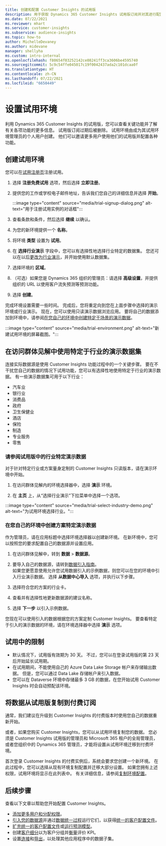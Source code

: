 ```yaml
---
title: 创建和配置 Customer Insights 的试用版
description: 用于获取 Dynamics 365 Customer Insights 试用版订阅并对其进行配置的步骤。
ms.date: 07/22/2021
ms.reviewer: mhart
ms.service: customer-insights
ms.subservice: audience-insights
ms.topic: how-to
author: MichelleDevaney
ms.author: midevane
manager: shellyha
ms.custom: intro-internal
ms.openlocfilehash: f80654f03252142ce08241ff3ca3606be4595740
ms.sourcegitcommit: 5c9c54ffe045017c19f0042437ada2c101dcaa0f
ms.translationtype: HT
ms.contentlocale: zh-CN
ms.lasthandoff: 07/22/2021
ms.locfileid: "6650449"
---
```

# <a name="set-up-a-trial-environment"></a>设置试用环境 

利用 Dynamics 365 Customer Insights 的试用版，您可以查看关键功能并了解有关各项功能的更多信息。 试用版订阅过期后被删除。 试用环境由成为其试用环境管理员的个人用户创建。 他们可以邀请更多用户使用他们的试用版并配置各种功能。

## <a name="create-a-trial-environment"></a>创建试用环境

您可以在[试用注册页](https://dynamics.microsoft.com/get-started/free-trial/?appname=customerinsights)注册试用。 

1. 选择 **注册免费试用** 选项，然后选择 **立即注册**。

1. 提供您的工作或学校电子邮件地址，告诉我们您自己的详细信息并选择 **开始**。

   :::image type="content" source="media/trial-signup-dialog.png" alt-text="用于注册试用实例的对话框":::

1. 查看条款和条件，然后选择 **继续** 以确认。

1. 为您的新环境提供一个 **名称**。 

1. 将环境 **类型** 设置为 **试用**。

1. 在 **选择行业演示** 字段中，您可以有选择性地选择行业特定的数据集。 您还可以在以后[更改为行业演示](#use-industry-specific-demo-data-sets-in-audience-insights)，并开始使用默认数据集。

1. 选择环境的 **区域**。

1. （可选）如果您是 Dynamics 365 组织的管理员：请选择 **高级设置**，并提供组织的 URL 以使用客户流失预测等预测功能。 

1. 选择 **创建**。 

完成环境设置需要一些时间。 完成后，您将重定向到您在上面步骤中选择的演示环境或行业演示。 现在，您可以使用只读演示数据浏览应用。 要将自己的数据添加到环境中，请参阅[在您自己的环境中创建特定于场景的演示数据](#create-scenario-specific-demo-data-in-your-own-environment)。

:::image type="content" source="media/trial-environment.png" alt-text="新建试用环境的屏幕截图。":::

## <a name="use-industry-specific-demo-data-sets-in-audience-insights"></a>在访问群体见解中使用特定于行业的演示数据集

连接实际数据源是使用 Customer Insights 功能过程中的一个关键步骤。 要在不干扰您自己的数据的情况下试用功能，您可以有选择性地使用特定于行业的演示数据。 有一些演示数据集可用于以下行业： 

-   汽车业
-   银行业
-   消费品
-   政府
-   卫生保健业
-   酒店
-   保险
-   制造
-   专业服务
-   零售

### <a name="see-industry-specific-demo-data-in-trials"></a>请参阅试用版中的行业特定演示数据

对于针对特定行业或方案量身定制的 Customer Insights 只读版本，请在演示环境中开始。 
 
1.  在访问群体见解内的环境选择器中，选择 **演示** 环境。

2.  在 **主页** 上，从“选择行业演示”下拉菜单中选择一个选项。

:::image type="content" source="media/trial-select-industry-demo.png" alt-text="为试用环境选择行业。":::

### <a name="create-scenario-specific-demo-data-in-your-own-environment"></a>在您自己的环境中创建方案特定演示数据

作为管理员，请在应用标题中选择环境选择器以创建新环境。 在新环境中，您可以按照您的要求配置自己的数据源并设置应用。 

1.  在访问群体见解中，转到 **数据** > **数据源**。

2.  要导入自己的数据源，请转到[数据引入指南](data-sources.md)。     
   如果您更愿意使用允许您试用数据引入的示例数据，则您可以在您的环境中引入行业演示数据。 选择 **从数据中心导入** 选项，并执行以下步骤。

3.  选择符合您的方案的行业卡。 

4.  查看并有选择性地更新数据源的建议名称。 

5.  选择 **下一步** 以引入示例数据。 

您现在可以使用引入的数据根据您的方案定制 Customer Insights。 要查看特定于引入的演示数据的环境，请在环境选择器中选择 **<Industry> 演示** 选项。

## <a name="limitations-in-trials"></a>试用中的限制

- 默认情况下，试用版有效期为 30 天。 不过，您可以在登录试用版的第 23 天后开始延长试用期。
- 在试用期间，不能使用自己的 Azure Data Lake Storage 帐户来存储输出数据。 但是，您可以通过 Data Lake 存储帐户来引入数据。
- 您可以在 Dataverse 环境中存储最多 3 GB 的数据，在您开始试用 Customer Insights 时会自动预配该环境。

## <a name="copy-data-from-a-trial-to-a-paid-subscription"></a>将数据从试用版复制到付费订阅

通常，我们建议在升级到 Customer Insights 的付费版本时使用您自己的数据重新开始。 

或者，如果您购买 Customer Insights，您可以从试用环境复制您的数据。 您必须是 Customer Insights 试用版的管理员和 Microsoft 365 租户的全局管理员，或者您组织中的 Dynamics 365 管理员，才能将设置从试用环境迁移到付费环境。 

首次登录 Customer Insights 的付费实例后，系统会要求您创建一个新环境。 在此过程中，您可以选择从现有环境复制配置并迁移大部分设置。 如果您拥有上述权限，试用环境将显示在此列表中。 有关详细信息，请参阅[复制环境配置](manage-environments.md#copy-the-environment-configuration)。

## <a name="next-steps"></a>后续步骤

查看以下文章以帮助您开始配置 Customer Insights。 

- [添加更多用户和分配权限](permissions.md)。
- [引入您的数据源](data-sources.md)并通过[数据统一过程](data-unification.md)运行它们，以获得[统一的客户配置文件](customer-profiles.md)。
- [扩充统一的客户配置文件](enrichment-hub.md)或[运行预测模型](predictions-overview.md)。
- 创建[客户细分](segments.md)以为客户分组并[衡量](measures.md)评价 KPI。
- 设置[连接](connections.md)和[导出](export-destinations.md)，以处理其他应用程序中的数据子集。